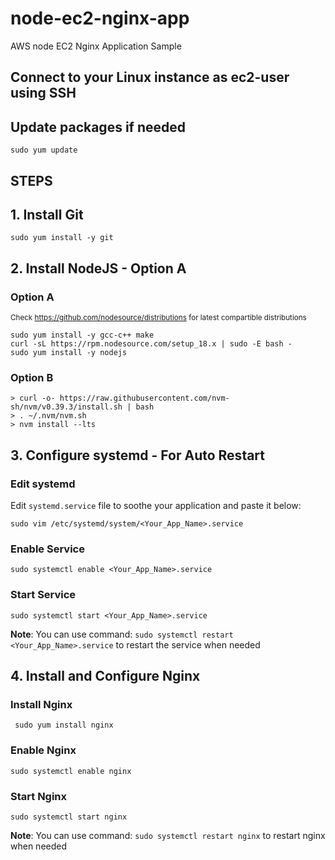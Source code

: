 # node-ec2-nginx-app
AWS node EC2 Nginx Application Sample

## Connect to your Linux instance as ec2-user using SSH

## Update packages if needed
```
sudo yum update
```

## STEPS

## **1. Install Git**
```
sudo yum install -y git
```
## **2. Install NodeJS - Option A**
### **Option A**
<small>Check https://github.com/nodesource/distributions for latest compartible distributions</small>

```
sudo yum install -y gcc-c++ make
curl -sL https://rpm.nodesource.com/setup_18.x | sudo -E bash -
sudo yum install -y nodejs
```

### **Option B**
```
> curl -o- https://raw.githubusercontent.com/nvm-sh/nvm/v0.39.3/install.sh | bash
> . ~/.nvm/nvm.sh
> nvm install --lts
```

## **3. Configure systemd - For Auto Restart**

### **Edit systemd**
Edit `systemd.service` file to soothe your application and paste it below:

```
sudo vim /etc/systemd/system/<Your_App_Name>.service
```

### **Enable Service**

```
sudo systemctl enable <Your_App_Name>.service
```

### **Start Service**
```
sudo systemctl start <Your_App_Name>.service
```
**Note**: You can use command: `sudo systemctl restart <Your_App_Name>.service` to restart the service when needed

## **4. Install and Configure Nginx**

### **Install Nginx**
```
 sudo yum install nginx
```

### **Enable Nginx**
```
sudo systemctl enable nginx
```
### **Start Nginx**
```
sudo systemctl start nginx
```
**Note**: You can use command: `sudo systemctl restart nginx` to restart nginx when needed

